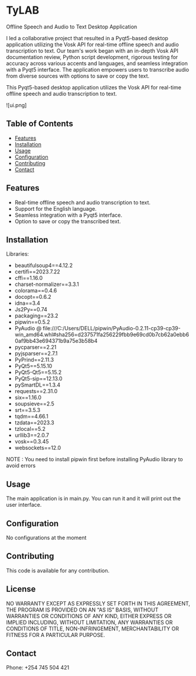 # TyLAB
Offline Speech and Audio to Text Desktop Application

I led a collaborative project that resulted in a Pyqt5-based desktop application utilizing the Vosk API for real-time offline speech and audio transcription to text. Our team's work began with an in-depth Vosk API documentation review, Python script development, rigorous testing for accuracy across various accents and languages, and seamless integration with a Pyqt5 interface. The application empowers users to transcribe audio from diverse sources with options to save or copy the text. 

This Pyqt5-based desktop application utilizes the Vosk API for real-time offline speech and audio transcription to text. 

![ui.png]

## Table of Contents
- [Features](#features)
- [Installation](#installation)
- [Usage](#usage)
- [Configuration](#configuration)
- [Contributing](#contributing)
- [Contact](#contact)

  

## Features
- Real-time offline speech and audio transcription to text.
- Support for the English language.
- Seamless integration with a Pyqt5 interface.
- Option to save or copy the transcribed text.

## Installation
 Libraries:
- beautifulsoup4==4.12.2
- certifi==2023.7.22
- cffi==1.16.0
- charset-normalizer==3.3.1
- colorama==0.4.6
- docopt==0.6.2
- idna==3.4
- Js2Py==0.74
- packaging==23.2
- pipwin==0.5.2
- PyAudio @ file:///C:/Users/DELL/pipwin/PyAudio-0.2.11-cp39-cp39-win_amd64.whl#sha256=d237571fa256229fbb9e69cd0b7cb62a0ebb60af9bb43e694371b9a75e3b58b4
- pycparser==2.21
- pyjsparser==2.7.1
- PyPrind==2.11.3
- PyQt5==5.15.10
- PyQt5-Qt5==5.15.2
- PyQt5-sip==12.13.0
- pySmartDL==1.3.4
- requests==2.31.0
- six==1.16.0
- soupsieve==2.5
- srt==3.5.3
- tqdm==4.66.1
- tzdata==2023.3
- tzlocal==5.2
- urllib3==2.0.7
- vosk==0.3.45
- websockets==12.0

NOTE : You need to install pipwin first before installing PyAudio library to avoid errors


## Usage
The main application is in main.py. You can run it and it will print out the user interface.

## Configuration
No configurations at the moment

## Contributing
This code is available for any contribution.

## License
NO WARRANTY EXCEPT AS EXPRESSLY SET FORTH IN THIS AGREEMENT, THE PROGRAM IS PROVIDED ON AN “AS IS” BASIS, WITHOUT WARRANTIES OR CONDITIONS OF ANY KIND, EITHER EXPRESS OR IMPLIED INCLUDING, WITHOUT LIMITATION, ANY WARRANTIES OR CONDITIONS OF TITLE, NON-INFRINGEMENT, MERCHANTABILITY OR FITNESS FOR A PARTICULAR PURPOSE.

## Contact
Phone: +254 745 504 421
